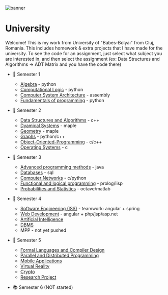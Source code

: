 <!--![banner](https://i.ibb.co/w7GfXqG/banner.jpg) -->
![banner](https://i.ibb.co/w7GfXqG/banner.jpg)
# University
Welcome! This is my work from University of "Babes-Bolyai" from Cluj, Romania. This includes homework & extra projects that I have made for the university. To see the code for an assignment, just select what subject you are interested in, and then select the assignment (ex: Data Structures and Algorithms -> ADT Matrix and you have the code there)

* :closed_book: Semester 1
  - [Algebra](https://github.com/913AliceHincu/Algebra) - python
  - [Computational Logic](https://github.com/913AliceHincu/operations_conversions) - python
  - [Computer System Architecture](https://github.com/913AliceHincu/Computer-System-Architecture) - assembly
  - [Fundamentals of programming](https://github.com/913AliceHincu/-Fundamentals-of-Programming-/tree/main) - python  
* :green_book: Semester 2
  - [Data Structures and Algorithms](https://github.com/913AliceHincu/Data-Structures-and-Algorithms) - c++
  - [Dyamical Systems](https://github.com/AliceHincu/Dynamical-Systems) - maple
  - [Geometry](https://github.com/AliceHincu/Geometry) - maple
  - [Graphs](https://github.com/AliceHincu/Graphs) - python/c++
  - [Object-Oriented-Programming](https://github.com/913AliceHincu/Object-Oriented-Programming) - c/c++
  - [Operating Systems](https://github.com/AliceHincu/Operating-Systems) - c
* :orange_book: Semester 3
  - [Advanced programming methods](https://github.com/AliceHincu/Advanced-Programming-Methods) - java
  - [Databases](https://github.com/AliceHincu/Databases) - sql
  - [Computer Networks](https://github.com/AliceHincu/Computer-Networks) - c/python
  - [Functional and logical programming](https://github.com/AliceHincu/Functional-and-Logical-Programming) - prolog/lisp
  - [Probabilities and Statistics](https://github.com/AliceHincu/Probabilities-and-Statistics) - octave/matlab
* :blue_book: Semester 4 
  - [Software Engineering (ISS)](https://github.com/cs-ubbcluj-ro/ISS-Academic-Web-App) - teamwork: angular + spring
  - [Web Development](https://github.com/AliceHincu/Web-Development) - angular + php/jsp/asp.net 
  - [Artificial Intelligence](https://github.com/AliceHincu/Artificial-Intelligence)
  - [DBMS](https://github.com/AliceHincu/Database-Management-System)
  - MPP - not yet pushed
* :notebook: Semester 5
  - [Formal Languages and Compiler Design](https://github.com/AliceHincu/Formal-Languages-and-Compiler-Design)
  - [Parallel and Distributed Programming](https://github.com/AliceHincu/Parallel-and-Distributed-Programming)
  - [Mobile Applications](https://github.com/ma-cs-ubbcluj-ro/crud-project-AliceHincu)
  - [Virtual Reality](https://github.com/AliceHincu/Virtual-Reality)
  - [Crypto](https://github.com/AliceHincu/Crypto)
  - [Research Project](https://github.com/AliceHincu/Simulation-of-Ecosystem) 
  
* :books: Semester 6 (NOT started)
  

